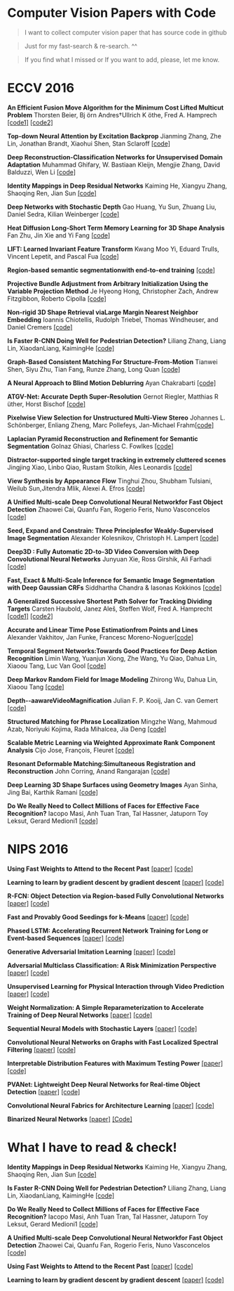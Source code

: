 # Computer Vision Papers with Code

>I want to collect computer vision paper that has source code in github 

>Just for my fast-search & re-search. ^^

>If you find what I missed or If you want to add, please, let me know.


# ECCV 2016

**An Efficient Fusion Move Algorithm for the Minimum Cost Lifted Multicut Problem** Thorsten Beier,  Bj ̈orn Andres†Ullrich K ̈othe, Fred A. Hamprech [[code1]](https://github.com/DerThorsten/nifty) [[code2]](https://github.com/DerThorsten/lifted_fusion_moves_eccv_2016)

**Top-down Neural Attention by Excitation Backprop** Jianming Zhang, Zhe Lin, Jonathan Brandt, Xiaohui Shen, Stan Sclaroff [[code]](https://github.com/jimmie33/Caffe-ExcitationBP)

**Deep Reconstruction-Classification Networks for  Unsupervised Domain Adaptation** Muhammad Ghifary, W. Bastiaan Kleijn, Mengjie Zhang, David Balduzzi, Wen Li [[code]](https://github.com/ghif/drcn)

**Identity Mappings in Deep Residual Networks** Kaiming He, Xiangyu Zhang, Shaoqing Ren, Jian Sun [[code]](https://github.com/KaimingHe/resnet-1k-layers)

**Deep Networks with Stochastic Depth** Gao Huang, Yu Sun, Zhuang Liu, Daniel Sedra, Kilian Weinberger [[code]](https://github.com/yueatsprograms/Stochastic_Depth)

**Heat Diffusion Long-Short Term Memory Learning for 3D Shape Analysis** Fan Zhu, Jin Xie and Yi Fang [[code]](https://github.com/blacksmithfan/HD_LSTM)

**LIFT: Learned Invariant Feature Transform** Kwang Moo Yi, Eduard Trulls, Vincent Lepetit, and Pascal Fua [[code]](https://github.com/cvlab-epfl/LIFT)

**Region-based semantic segmentationwith end-to-end training** [[code]](https://github.com/nightrome/matconvnet-calvin)

**Projective Bundle Adjustment from Arbitrary Initialization Using the Variable Projection Method** Je Hyeong Hong, Christopher Zach, Andrew Fitzgibbon, Roberto Cipolla [[code]](https://github.com/jhh37/projective-ba)

**Non-rigid 3D Shape Retrieval viaLarge Margin Nearest Neighbor Embedding** Ioannis Chiotellis, Rudolph Triebel, Thomas Windheuser, and Daniel Cremers [[code]](https://github.com/tum-vision/csd_lmnn)

**Is Faster R-CNN Doing Well for Pedestrian Detection?** Liliang Zhang, Liang Lin, XiaodanLiang, KaimingHe [[code]](https://github.com/zhangliliang/RPN_BF)

**Graph-Based Consistent Matching For Structure-From-Motion** Tianwei Shen, Siyu Zhu, Tian Fang, Runze Zhang, Long Quan [[code]](https://github.com/hlzz/libvot)

**A Neural Approach to Blind Motion Deblurring** Ayan Chakrabarti [[code]](https://github.com/ayanc/ndeblur)

**ATGV-Net: Accurate Depth Super-Resolution** Gernot Riegler, Matthias R ̈uther, Horst Bischof [[code]](https://github.com/griegler/primal-dual-networks)

**Pixelwise View Selection for Unstructured Multi-View Stereo** Johannes L. Schönberger, Enliang Zheng, Marc Pollefeys, Jan-Michael Frahm[[code]](https://github.com/colmap/colmap)

**Laplacian Pyramid Reconstruction and Refinement for Semantic Segmentation** Golnaz Ghiasi, Charless C. Fowlkes [[code]](https://github.com/golnazghiasi/LRR)

**Distractor-supported single target tracking in extremely cluttered scenes** Jingjing Xiao, Linbo Qiao, Rustam Stolkin, Ales Leonardis [[code]](https://github.com/shine636363/DSTcode)

**View Synthesis by Appearance Flow** Tinghui Zhou, Shubham Tulsiani, Weilub Sun,Jitendra Mlik, Alexei A. Efros [[code]](https://github.com/tinghuiz/appearance-flow)

**A Unified Multi-scale Deep Convolutional Neural Networkfor Fast Object Detection** Zhaowei Cai, Quanfu Fan, Rogerio Feris, Nuno Vasconcelos [[code]](https://github.com/zhaoweicai/mscnn)

**Seed, Expand and Constrain: Three Principlesfor Weakly-Supervised Image Segmentation** Alexander Kolesnikov, Christoph H. Lampert [[code]](https://github.com/kolesman/SEC)

**Deep3D : Fully Automatic 2D-to-3D Video Conversion with Deep Convolutional Neural Networks** Junyuan Xie, Ross Girshik, Ali Farhadi [[code]](https://github.com/piiswrong/deep3d)

**Fast, Exact & Multi-Scale Inference for Semantic Image Segmentation with Deep Gaussian CRFs** Siddhartha Chandra & Iasonas Kokkinos [[code]](https://github.com/siddharthachandra/gcrf)

**A Generalized Successive Shortest Path Solver for Tracking Dividing Targets** Carsten Haubold, Janez Aleš, Steffen Wolf, Fred A. Hamprecht [[code1]](https://github.com/chaubold/dpct) [[code2]](https://github.com/chaubold/multiHypothesesTracking)
 
**Accurate and Linear Time Pose Estimationfrom Points and Lines** Alexander Vakhitov, Jan Funke, Francesc Moreno-Noguer[[code]](https://github.com/alexander-vakhitov/pnpl)

**Temporal Segment Networks:Towards Good Practices for Deep Action Recognition** Limin Wang, Yuanjun Xiong, Zhe Wang, Yu Qiao, Dahua Lin, Xiaoou Tang, Luc Van Gool [[code]](https://github.com/yjxiong/temporal-segment-networks)

**Deep Markov Random Field for Image Modeling** Zhirong Wu, Dahua Lin, Xiaoou Tang [[code]](http://github.com/zhirongw/deep-mrf)

**Depth--aawareVideoMagnification** Julian F. P. Kooij, Jan C. van Gemert [[code]]( github.com/jkooij/depthaware-moma)

**Structured Matching for Phrase Localization** Mingzhe Wang, Mahmoud Azab,  Noriyuki Kojima, Rada Mihalcea, Jia Deng [[code]](https://github.com/mingzhew/structured-matching)

**Scalable Metric Learning via Weighted Approximate Rank Component Analysis** Cijo Jose, François, Fleuret [[code]](https://github.com/idiap/warca)

**Resonant Deformable Matching:Simultaneous Registration and Reconstruction** John Corring, Anand Rangarajan [[code]](https://github.com/johncorring/RDM)

**Deep Learning 3D Shape Surfaces using Geometry Images** Ayan Sinha, Jing Bai, Karthik Ramani [[code]](https://github.com/sinhayan/learning_geometry_images)

**Do We Really Need to Collect Millions of Faces for Effective Face Recognition?** Iacopo Masi, Anh Tuan Tran, Tal Hassner, Jatuporn Toy Leksut, Gerard Medioni1 [[code]](https://github.com/iacopomasi/face_specific_augm)

# NIPS 2016

**Using Fast Weights to Attend to the Recent Past**  [[paper]](https://arxiv.org/abs/1610.06258) [[code]](https://github.com/ajarai/fast-weights)

**Learning to learn by gradient descent by gradient descent**  [[paper]](https://arxiv.org/abs/1606.04474) [[code]](https://github.com/deepmind/learning-to-learn)

**R-FCN: Object Detection via Region-based Fully Convolutional Networks**  [[paper]](https://arxiv.org/abs/1605.06409) [[code]](https://github.com/Orpine/py-R-FCN)

**Fast and Provably Good Seedings for k-Means**  [[paper]](https://las.inf.ethz.ch/files/bachem16fast.pdf) [[code]](https://github.com/obachem/kmc2)

**Phased LSTM: Accelerating Recurrent Network Training for Long or Event-based Sequences**  [[paper]](https://arxiv.org/abs/1610.09513) [[code]](https://github.com/dannyneil/public_plstm)

**Generative Adversarial Imitation Learning**  [[paper]](https://arxiv.org/abs/1606.03476) [[code]](https://github.com/openai/imitation)

**Adversarial Multiclass Classification: A Risk Minimization Perspective**  [[paper]](https://www.cs.uic.edu/~rfathony/pdf/fathony2016adversarial.pdf) [[code]](https://github.com/rizalzaf/adversarial-multiclass)

**Unsupervised Learning for Physical Interaction through Video Prediction**  [[paper]](https://arxiv.org/abs/1605.07157) [[code]](https://github.com/tensorflow/models/tree/master/video_prediction)

**Weight Normalization: A Simple Reparameterization to Accelerate Training of Deep Neural Networks**  [[paper]](https://arxiv.org/abs/1602.07868) [[code]](https://github.com/openai/weightnorm)

**Sequential Neural Models with Stochastic Layers**  [[paper]](https://arxiv.org/pdf/1605.07571.pdf) [[code]](https://github.com/marcofraccaro/srnn)

**Convolutional Neural Networks on Graphs with Fast Localized Spectral Filtering**  [[paper]](https://arxiv.org/abs/1606.09375) [[code]](https://github.com/mdeff/cnn_graph)

**Interpretable Distribution Features with Maximum Testing Power**  [[paper]](https://papers.nips.cc/paper/6148-interpretable-distribution-features-with-maximum-testing-power.pdf) [[code]](https://github.com/wittawatj/interpretable-test/)

**PVANet: Lightweight Deep Neural Networks for Real-time Object Detection**  [[paper]](https://arxiv.org/abs/1611.08588) [[code]](https://github.com/sanghoon/pva-faster-rcnn)

**Convolutional Neural Fabrics for Architecture Learning**  [[paper]](https://arxiv.org/pdf/1606.02492.pdf) [[code]](https://github.com/shreyassaxena/convolutional-neural-fabrics)

**Binarized Neural Networks** [[paper]](https://arxiv.org/abs/1602.02830) [[Code]](https://github.com/MatthieuCourbariaux/BinaryNet)

# What I have to read & check!

**Identity Mappings in Deep Residual Networks** Kaiming He, Xiangyu Zhang, Shaoqing Ren, Jian Sun [[code]](https://github.com/KaimingHe/resnet-1k-layers)

**Is Faster R-CNN Doing Well for Pedestrian Detection?** Liliang Zhang, Liang Lin, XiaodanLiang, KaimingHe [[code]](https://github.com/zhangliliang/RPN_BF)

**Do We Really Need to Collect Millions of Faces for Effective Face Recognition?** Iacopo Masi, Anh Tuan Tran, Tal Hassner, Jatuporn Toy Leksut, Gerard Medioni1 [[code]](https://github.com/iacopomasi/face_specific_augm)

**A Unified Multi-scale Deep Convolutional Neural Networkfor Fast Object Detection** Zhaowei Cai, Quanfu Fan, Rogerio Feris, Nuno Vasconcelos [[code]](https://github.com/zhaoweicai/mscnn)

**Using Fast Weights to Attend to the Recent Past**  [[paper]](https://arxiv.org/abs/1610.06258) [[code]](https://github.com/ajarai/fast-weights)

**Learning to learn by gradient descent by gradient descent**  [[paper]](https://arxiv.org/abs/1606.04474) [[code]](https://github.com/deepmind/learning-to-learn)
